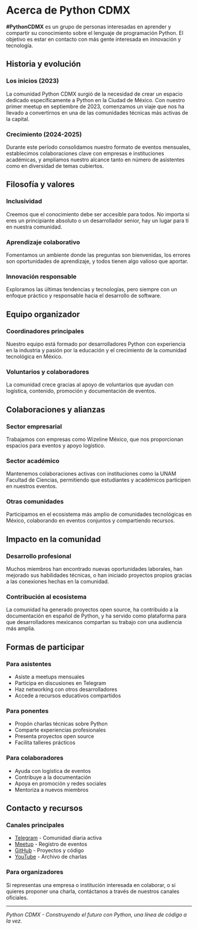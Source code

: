 # Acerca de Python CDMX

**#PythonCDMX** es un grupo de personas interesadas en aprender y compartir su conocimiento sobre el lenguaje de programación Python. El objetivo es estar en contacto con más gente interesada en innovación y tecnología.

## Historia y evolución

### Los inicios (2023)
La comunidad Python CDMX surgió de la necesidad de crear un espacio dedicado específicamente a Python en la Ciudad de México. Con nuestro primer meetup en septiembre de 2023, comenzamos un viaje que nos ha llevado a convertirnos en una de las comunidades técnicas más activas de la capital.

### Crecimiento (2024-2025)
Durante este período consolidamos nuestro formato de eventos mensuales, establecimos colaboraciones clave con empresas e instituciones académicas, y ampliamos nuestro alcance tanto en número de asistentes como en diversidad de temas cubiertos.

## Filosofía y valores

### Inclusividad
Creemos que el conocimiento debe ser accesible para todos. No importa si eres un principiante absoluto o un desarrollador senior, hay un lugar para ti en nuestra comunidad.

### Aprendizaje colaborativo
Fomentamos un ambiente donde las preguntas son bienvenidas, los errores son oportunidades de aprendizaje, y todos tienen algo valioso que aportar.

### Innovación responsable
Exploramos las últimas tendencias y tecnologías, pero siempre con un enfoque práctico y responsable hacia el desarrollo de software.

## Equipo organizador

### Coordinadores principales
Nuestro equipo está formado por desarrolladores Python con experiencia en la industria y pasión por la educación y el crecimiento de la comunidad tecnológica en México.

### Voluntarios y colaboradores
La comunidad crece gracias al apoyo de voluntarios que ayudan con logística, contenido, promoción y documentación de eventos.

## Colaboraciones y alianzas

### Sector empresarial
Trabajamos con empresas como Wizeline México, que nos proporcionan espacios para eventos y apoyo logístico.

### Sector académico
Mantenemos colaboraciones activas con instituciones como la UNAM Facultad de Ciencias, permitiendo que estudiantes y académicos participen en nuestros eventos.

### Otras comunidades
Participamos en el ecosistema más amplio de comunidades tecnológicas en México, colaborando en eventos conjuntos y compartiendo recursos.

## Impacto en la comunidad

### Desarrollo profesional
Muchos miembros han encontrado nuevas oportunidades laborales, han mejorado sus habilidades técnicas, o han iniciado proyectos propios gracias a las conexiones hechas en la comunidad.

### Contribución al ecosistema
La comunidad ha generado proyectos open source, ha contribuido a la documentación en español de Python, y ha servido como plataforma para que desarrolladores mexicanos compartan su trabajo con una audiencia más amplia.

## Formas de participar

### Para asistentes
- Asiste a meetups mensuales
- Participa en discusiones en Telegram
- Haz networking con otros desarrolladores
- Accede a recursos educativos compartidos

### Para ponentes
- Propón charlas técnicas sobre Python
- Comparte experiencias profesionales
- Presenta proyectos open source
- Facilita talleres prácticos

### Para colaboradores
- Ayuda con logística de eventos
- Contribuye a la documentación
- Apoya en promoción y redes sociales
- Mentoriza a nuevos miembros

## Contacto y recursos

### Canales principales
- [Telegram](https://t.me/PythonCDMX) - Comunidad diaria activa
- [Meetup](https://www.meetup.com/python-mexico) - Registro de eventos
- [GitHub](https://github.com/python-cdmx) - Proyectos y código
- [YouTube](https://www.youtube.com/@PythonMexico) - Archivo de charlas

### Para organizadores
Si representas una empresa o institución interesada en colaborar, o si quieres proponer una charla, contáctanos a través de nuestros canales oficiales.

---

*Python CDMX - Construyendo el futuro con Python, una línea de código a la vez.*
